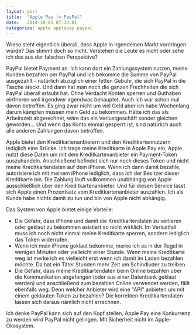 ```yaml
---
layout: post
title:  "Apple Pay != PayPal"
date:   2014-10-01 07:34:01
categories: apple applepay paypal
---
```

Wieso steht eigentlich überall, dass Apple in irgendeinen Markt vordringen würde? Das stimmt doch so nicht. Verstehen die Leute es nicht oder sehe ich das aus der falschen Perspektive?

PayPal bietet Payment an. Ich kann dort ein Zahlungssystem nutzen, meine Kunden bezahlen per PayPal und ich bekomme die Summe von PayPal ausgezahlt - natürlich abzüglich einer fetten Gebühr, die sich PayPal in die Tasche steckt. Und dann hat man noch die ganzen Frechheiten die sich PayPal überall erlaubt hat. Ohne Verdacht Konten sperren und Guthaben einfrieren weil irgendwer irgendwas behauptet. Auch ich war schon mal davon betroffen. Es ging zwar nicht um viel Geld aber ich habe Wochenlang darum kämpfen müssen mein Geld zu bekommen. Hätte ich das als Arbeitszeit abgerechnet, wäre das ein Verlustgeschäft sonder gleichen geworden... Und wenn das Konto einmal gesperrt ist, sind natürlich auch alle anderen Zahlungen davon betroffen.

Apple bietet den Kreditkartenanbietern und den Kreditkartennutzern lediglich eine Brücke. Ich trage meine Kreditkarte in Apple Pay ein, Apple nutzt diese Daten um mit dem Kreditkartenanbieter ein Payment-Token auszuhandeln. Anschließend befindet sich nur noch dieses Token und nicht meine Kreditkartendaten auf dem iPhone. Wenn ich dann damit bezahle, autorisiere ich mit meinem iPhone lediglich, dass ich der Besitzer dieser Kreditkarte bin. Die Zahlung läuft vollkommen unabhängig von Apple ausschließlich über den Kreditkartenanbieter. Und für diesen Service lässt sich Apple einen Prozentsatz vom Kreditkartenanbieter auszahlen. Ich als Kunde habe nichts damit zu tun und bin von Apple nicht abhängig.

Das System von Apple bietet einige Vorteile:
- Die Gefahr, dass iPhone und damit die Kreditkartendaten zu verlieren oder geklaut zu bekommen existiert so nicht wirklich. Im Verlustfall muss ich noch nicht einmal meine Kreditkarte sperren, sondern lediglich das Token widerrufen.
- Wenn ich mein iPhone geklaut bekomme, merke ich es in der Regel in wenigen Minuten oder vielleicht einer Stunde. Wenn meine Kreditkarte weg ist merke ich es vielleicht erst wenn ich damit im Laden bezahlen möchte. Da hat ein Täter Stunden mehr Zeit um Schindluder zu treiben. 
- Die Gefahr, dass meine Kreditkartendaten beim Online bezahlen über die Kommunikation abgefangen (oder aus einer Datenbank geklaut werden) und anschließend zum bezahlen Online verwendet werden, fällt ebenfalls weg. Denn welcher Anbieter wird eine "API" anbieten um mit einem geklauten Token zu bezahlen? Die korrekten Kreditkartendaten lassen sich daraus nämlich nicht errechnen.

Ich denke PayPal kann sich auf den Kopf stellen, Apple Pay eine Konkurrenz zu werden wird PayPal nicht gelingen. Mit Sicherheit nicht im Apple-Ökosystem.